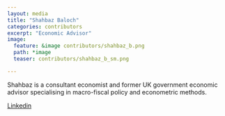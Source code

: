```yaml
---
layout: media
title: "Shahbaz Baloch"
categories: contributors
excerpt: "Economic Advisor"
image:
  feature: &image contributors/shahbaz_b.png
  path: *image
  teaser: contributors/shahbaz_b_sm.png

---
```


Shahbaz is a consultant economist and former UK government economic advisor specialising in macro-fiscal policy and econometric methods.

[Linkedin](https://www.linkedin.com/in/shahbaz-baloch/)
